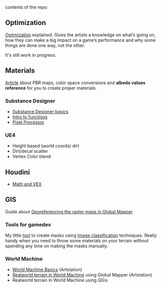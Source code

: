 contents of the repo:

Optimization
----------

[Optimization](https://github.com/shinsoj/techart/blob/master/optimization/optimization.md) explained. Gives the artists a knowledge on what’s going on, how they can make a big impact on a game’s performance and why some things are done one way, not the other.

It's still work in progress.

Materials
----------

[Article](https://github.com/shinsoj/techart/blob/master/albedo_chart/albedo_chart.md) about PBR maps, color space conversions and __albedo values reference__ for you to create proper materials.

### Substance Designer

* [Substance Designer basics](https://github.com/shinsoj/tools/wiki/Substance-Designer)
* [Intro to functions](https://github.com/shinsoj/tools/wiki/Substance-Designer-Functions)
* [Pixel Processor](https://github.com/shinsoj/techart/wiki/Pixel-processor)

### UE4

* Height based (world coords) dirt
* Dirt/decal scatter
* Vertex Color blend

Houdini
----------

* [Math and VEX](https://github.com/shinsoj/techart/blob/master/houdini_vex/math_and_vex.md)

GIS
----------

Guide about [Georeferencing the raster maps in Global Mapper](https://www.artstation.com/shinsoj/blog/OMjl/georeferencing-the-raster-maps-in-global-mapper)

### Tools for gamedev

My little [tool](https://github.com/shinsoj/techart/blob/master/k-means/k-means_classification.py) to create masks using [Image classification](https://github.com/shinsoj/techart/blob/master/k-means/image_classification_techniques.md) techniques. Really handy when you need to throw some materials on your terrain without spending any time on making the masks manually.

### World Machine

* [World Machine Basics](https://www.artstation.com/artwork/1xgGL) (Artstation)
* [Realworld terrain in World Machine](https://www.artstation.com/shinsoj/blog/XaKq/realworld-terrain-in-world-machine) using Global Mapper (Artstation)
* Realworld terrain in World Machine using QGis

